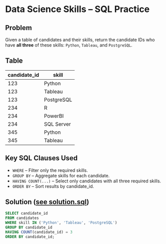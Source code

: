 # Data Science Skills – SQL Practice

## Problem
Given a table of candidates and their skills, return the candidate IDs who have **all three** of these skills: `Python`, `Tableau`, and `PostgreSQL`.

## Table

| candidate_id | skill      |
|--------------|------------|
| 123          | Python     |
| 123          | Tableau    |
| 123          | PostgreSQL |
| 234          | R          |
| 234          | PowerBI    |
| 234          | SQL Server |
| 345          | Python     |
| 345          | Tableau    |

## Key SQL Clauses Used

- `WHERE` – Filter only the required skills.
- `GROUP BY` – Aggregate skills for each candidate.
- `HAVING COUNT(...)` – Select only candidates with all three required skills.
- `ORDER BY` – Sort results by candidate_id.

## Solution ([see solution.sql](./solution.sql))

```sql
SELECT candidate_id
FROM candidates
WHERE skill IN ('Python', 'Tableau', 'PostgreSQL')
GROUP BY candidate_id
HAVING COUNT(candidate_id) = 3
ORDER BY candidate_id;